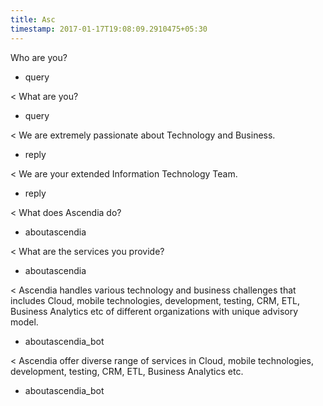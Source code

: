 ```yaml
---
title: Asc
timestamp: 2017-01-17T19:08:09.2910475+05:30
---
```


Who are you?
* query

< What are you?
* query

< We are extremely passionate about Technology and Business.
* reply

< We are your extended Information Technology Team.
* reply

< What does Ascendia do?
* aboutascendia

< What are the services you provide?
* aboutascendia

< Ascendia handles various technology and business challenges that includes Cloud, mobile technologies, development, testing, CRM, ETL, Business Analytics etc of different organizations with unique advisory model.
* aboutascendia_bot

< Ascendia offer diverse range of services in Cloud, mobile technologies, development, testing, CRM, ETL, Business Analytics etc.
* aboutascendia_bot
